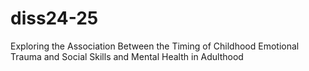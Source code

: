 # diss24-25
Exploring the Association Between the Timing of Childhood Emotional Trauma and Social Skills and Mental Health in Adulthood
